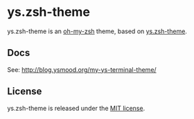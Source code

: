 # ys.zsh-theme

ys.zsh-theme is an [oh-my-zsh](http://ohmyz.sh/) theme, based on [ys.zsh-theme](https://gist.github.com/ysmood/6110461#file-ys-zsh-theme-sh).

## Docs

See: http://blog.ysmood.org/my-ys-terminal-theme/

## License

ys.zsh-theme is released under the [MIT license](https://github.com/zhangjx/ys.zsh-theme/blob/master/LICENSE).
